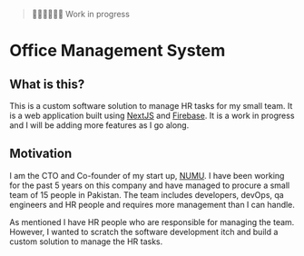 > 🚧🚧🚧🚧🚧🚧
> Work in progress

# Office Management System

## What is this? 
This is a custom software solution to manage HR tasks for my small team. It is a web application built using [NextJS](https://nextjs.org/) and [Firebase](https://firebase.google.com/). It is a work in progress and I will be adding more features as I go along. 

## Motivation

I am the CTO and Co-founder of my start up, [NUMU](https://numuworld.com). I have been working for the past 5 years on this company and have managed to procure a small team of 15 people in Pakistan. The team includes developers, devOps, qa engineers and HR people and requires more management than I can handle.

As mentioned I have HR people who are responsible for managing the team. However, I wanted to scratch the software development itch and build a custom solution to manage the HR tasks.